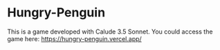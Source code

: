 # Hungry-Penguin
This is a game developed with Calude 3.5 Sonnet.
You could access the game here: 
https://hungry-penguin.vercel.app/
